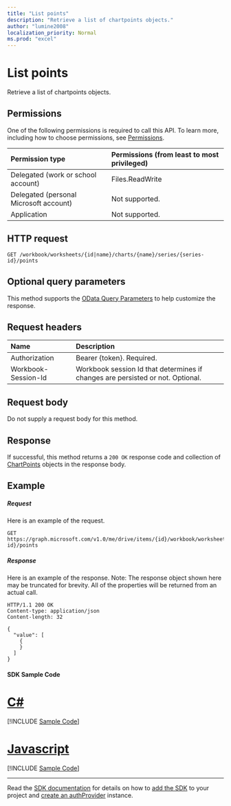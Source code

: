 ```yaml
---
title: "List points"
description: "Retrieve a list of chartpoints objects."
author: "lumine2008"
localization_priority: Normal
ms.prod: "excel"
---
```


# List points

Retrieve a list of chartpoints objects.
## Permissions
One of the following permissions is required to call this API. To learn more, including how to choose permissions, see [Permissions](/graph/permissions-reference).

|Permission type      | Permissions (from least to most privileged)              |
|:--------------------|:---------------------------------------------------------|
|Delegated (work or school account) | Files.ReadWrite    |
|Delegated (personal Microsoft account) | Not supported.    |
|Application | Not supported. |

## HTTP request
<!-- { "blockType": "ignored" } -->
```http
GET /workbook/worksheets/{id|name}/charts/{name}/series/{series-id}/points
```
## Optional query parameters
This method supports the [OData Query Parameters](https://developer.microsoft.com/graph/docs/concepts/query_parameters) to help customize the response.

## Request headers
| Name      |Description|
|:----------|:----------|
| Authorization  | Bearer {token}. Required. |
| Workbook-Session-Id  | Workbook session Id that determines if changes are persisted or not. Optional.|

## Request body
Do not supply a request body for this method.

## Response

If successful, this method returns a `200 OK` response code and collection of [ChartPoints](../resources/chartpoint.md) objects in the response body.
## Example
##### Request
Here is an example of the request.
<!-- {
  "blockType": "request",
  "name": "get_points"
}-->
```http
GET https://graph.microsoft.com/v1.0/me/drive/items/{id}/workbook/worksheets/{id|name}/charts/{name}/series/{series-id}/points
```
##### Response
Here is an example of the response. Note: The response object shown here may be truncated for brevity. All of the properties will be returned from an actual call.
<!-- {
  "blockType": "response",
  "truncated": true,
  "@odata.type": "microsoft.graph.workbookChartPoint",
  "isCollection": true
} -->
```http
HTTP/1.1 200 OK
Content-type: application/json
Content-length: 32

{
  "value": [
    {
    }
  ]
}
```
#### SDK Sample Code
# [C#](#tab/CS)
[!INCLUDE [Sample Code]( ../includes/get_points-CS-snippets.md)]

# [Javascript](#tab/Javascript)
[!INCLUDE [Sample Code]( ../includes/get_points-Javascript-snippets.md)]

---

Read the [SDK documentation](https://docs.microsoft.com/en-us/graph/sdks/sdks-overview) for details on how to [add the SDK](https://docs.microsoft.com/en-us/graph/sdks/sdk-installation) to your project and [create an authProvider](https://docs.microsoft.com/en-us/graph/sdks/choose-authentication-providers) instance.


<!-- uuid: 8fcb5dbc-d5aa-4681-8e31-b001d5168d79
2015-10-25 14:57:30 UTC -->
<!-- {
  "type": "#page.annotation",
  "description": "List points",
  "keywords": "",
  "section": "documentation",
  "tocPath": "",
  "suppressions": [
    "Error: /api-reference/v1.0/api/chartseries-list-points.md:\r\n      Exception processing links.\r\n    System.ArgumentException: Link Definition was null. Link text: !INCLUDE [Sample Code]( ../includes/get_points-CS-snippets.md)\r\n      at ApiDoctor.Validation.DocFile.get_LinkDestinations()\r\n      at ApiDoctor.Validation.DocSet.ValidateLinks(Boolean includeWarnings, String[] relativePathForFiles, IssueLogger issues, Boolean requireFilenameCaseMatch, Boolean printOrphanedFiles)",
    "Error: /api-reference/v1.0/api/chartseries-list-points.md:\r\n      Exception processing links.\r\n    System.ArgumentException: Link Definition was null. Link text: !INCLUDE [Sample Code]( ../includes/get_points-Javascript-snippets.md)\r\n      at ApiDoctor.Validation.DocFile.get_LinkDestinations()\r\n      at ApiDoctor.Validation.DocSet.ValidateLinks(Boolean includeWarnings, String[] relativePathForFiles, IssueLogger issues, Boolean requireFilenameCaseMatch, Boolean printOrphanedFiles)"
  ]
}-->
